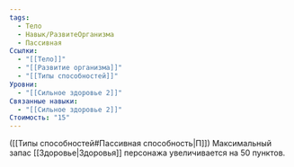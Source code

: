 ```yaml
---
tags:
  - Тело
  - Навык/РазвитеОрганизма
  - Пассивная
Ссылки:
  - "[[Тело]]"
  - "[[Развитие организма]]"
  - "[[Типы способностей]]"
Уровни:
  - "[[Сильное здоровье 2]]"
Связанные навыки:
  - "[[Сильное здоровье 2]]"
Стоимость: "15"
---
```

([[Типы способностей#Пассивная способность|П]]) Максимальный запас [[Здоровье|Здоровья]] персонажа увеличивается на 50 пунктов.